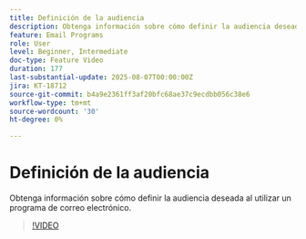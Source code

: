 ```yaml
---
title: Definición de la audiencia
description: Obtenga información sobre cómo definir la audiencia deseada al utilizar un programa de correo electrónico.
feature: Email Programs
role: User
level: Beginner, Intermediate
doc-type: Feature Video
duration: 177
last-substantial-update: 2025-08-07T00:00:00Z
jira: KT-18712
source-git-commit: b4a9e2361ff3af20bfc68ae37c9ecdbb056c38e6
workflow-type: tm+mt
source-wordcount: '30'
ht-degree: 0%

---
```



# Definición de la audiencia

Obtenga información sobre cómo definir la audiencia deseada al utilizar un programa de correo electrónico.

>[!VIDEO](https://video.tv.adobe.com/v/3470633/?learn=on&enablevpops)
